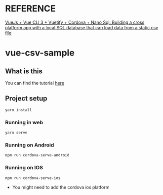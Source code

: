 # REFERENCE
[VueJs + Vue CLI 3 + Vuetify + Cordova + Nano Sql: Building a cross platform app with a local SQL database that can load data from a static csv file](https://www.learningsomethingnew.com/vue-js-vue-cli-3-vuetify-cordova-nano-sql-building-a-cross-platform-app-with-a-local-sql-database-that-can-load-data-from-a-static-csv-file)

# vue-csv-sample

## What is this
You can find the tutorial [here](www.learningsomethingnew.com/vue-js-vue-cli-3-vuetify-cordova-nano-sql-building-a-cross-platform-app-with-a-local-sql-database-that-can-load-data-from-a-static-csv-file)

## Project setup
```
yarn install
```

### Running in web
```
yarn serve
```

### Running on Android
```
npm run cordova-serve-android
```

### Running on IOS
```
npm run cordova-serve-ios
```
* You might need to add the cordova ios platform
